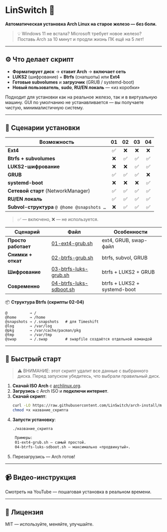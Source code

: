 # LinSwitch 🐧  

**Автоматическая установка Arch Linux на старое железо — без боли.**  
> 💡 Windows 11 не встала? Microsoft требует новое железо?  
> Поставь Arch за 10 минут и продли жизнь ПК ещё на 5 лет!

---
## ⚙️ Что делает скрипт
- **Форматирует диск** → **ставит Arch** → **включает сеть**
- **LUKS2** (шифрование) + **Btrfs** (снапшоты) или **Ext4**
- **Готовые subvolumes** и **загрузчик** (GRUB / systemd-boot)
- **Новый пользователь**, **sudo**, **RU/EN локаль** — «из коробки»


Подходит для установки как на реальное железо, так и в виртуальную машину.
GUI по умолчанию не устанавливается — вы получаете чистую, минималистичную систему.

---
## 📂 Сценарии установки

| Возможность                      | 01 | 02 | 03 | 04 |
|----------------------------------|:--:|:--:|:--:|:--:|
| **Ext4**                         | ✅ | ❌ | ❌ | ❌ |
| **Btrfs + subvolumes**           | ❌ | ✅ | ✅ | ✅ |
| **LUKS2-шифрование**             | ❌ | ❌ | ✅ | ✅ |
| **GRUB**                         | ✅ | ✅ | ✅ | ❌ |
| **systemd-boot**                 | ❌ | ❌ | ❌ | ✅ |
| **Сетевой старт** (NetworkManager) | ✅ | ✅ | ✅ | ✅ |
| **RU/EN локаль**                 | ✅ | ✅ | ✅ | ✅ |
| **Subvol-структура** `@ @home @snapshots …` | ❌ | ✅ | ✅ | ✅ |
> ✅ — включено, ❌ — не используется.


| Сценарий              | Файл                      | Особенности                  |
|-----------------------|---------------------------|------------------------------|
| **Просто работает**   | [01-ext4-grub.sh](https://raw.githubusercontent.com/LinSwitch/install/main/01-ext4-grub.sh)        | ext4, GRUB, swap-файл        |
| **Снимки + откат**    | [02-btrfs-grub.sh](https://raw.githubusercontent.com/LinSwitch/install/main/02-btrfs-grub.sh)        | btrfs, subvol, GRUB          |
| **Шифрование**        | [03-btrfs-luks-grub.sh](https://raw.githubusercontent.com/LinSwitch/install/main/03-btrfs-luks-grub.sh)    | btrfs + LUKS2 + GRUB         |
| **Современно**        | [04-btrfs-luks-sdboot.sh](https://raw.githubusercontent.com/LinSwitch/install/main/04-btrfs-luks-sdboot.sh) | btrfs + LUKS2 + systemd-boot |


📦 **Структура Btrfs (скрипты 02-04)**
  
    @          → /
    @home      → /home
    @snapshots → /.snapshots   # для Timeshift
    @log       → /var/log
    @pkg       → /var/cache/pacman/pkg
    @tmp       → /var/tmp
    @swap      → /.swap        # swapfile создаётся отдельной командой

    
---

## 🚀 Быстрый старт
>⚠️ ВНИМАНИЕ: этот скрипт удалит все данные с выбранного диска.
Перед запуском убедитесь, что выбрали правильный диск.

1. **Скачай ISO Arch** с [archlinux.org](https://archlinux.org/download/).
2. **Загрузись** с Arch ISO и **подключи интернет**.
3. **Скачай скрипт**:
   ```bash
   curl -LO https://raw.githubusercontent.com/LinSwitch/arch-install/main/название_скрипта
   chmod +x название_скрипта
   ```
4. **Запусти установку**:
   ```bash
   ./название_скрипта

    Примеры:
    01-ext4-grub.sh — самый простой.
    04-btrfs-luks-sdboot.sh — максимально «продвинутый».
5. Перезагрузись — Arch готов!

---
## 📹 Видео-инструкция

Смотреть на YouTube — пошаговая установка в реальном времени.

---
## 📜 Лицензия

MIT — используйте, меняйте, улучшайте.
